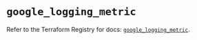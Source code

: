 # `google_logging_metric`

Refer to the Terraform Registry for docs: [`google_logging_metric`](https://registry.terraform.io/providers/hashicorp/google-beta/5.40.0/docs/resources/google_logging_metric).
